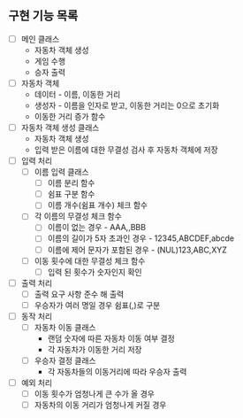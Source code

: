 ## 구현 기능 목록

- [ ]  메인 클래스
    - 자동차 객체 생성
    - 게임 수행
    - 승자 출력
- [ ]  자동차 객체
    - 데이터 - 이름, 이동한 거리
    - 생성자 - 이름을 인자로 받고, 이동한 거리는 0으로 초기화
    - 이동한 거리 증가 함수
- [ ]  자동차 객체 생성 클래스
    - 자동차 객체 생성
    - 입력 받은 이름에 대한 무결성 검사 후 자동차 객체에 저장
- [ ]  입력 처리
    - [ ]  이름 입력 클래스
        - [ ]  이름 분리 함수
        - [ ]  쉼표 구분 함수
        - [ ]  이름 개수(쉼표 개수) 체크 함수
    - [ ]  각 이름의 무결성 체크 함수
        - [ ]  이름이 없는 경우 - AAA,,BBB
        - [ ]  이름의 길이가 5자 초과인 경우 - 12345,ABCDEF,abcde
        - [ ]  이름에 제어 문자가 포함된 경우 - (NUL)123,ABC,XYZ
    - [ ]  이동 횟수에 대한 무결성 체크 함수
        - [ ]  입력 된 횟수가 숫자인지 확인
- [ ]  출력 처리
    - [ ]  출력 요구 사항 준수 해 출력
    - [ ]  우승자가 여러 명일 경우 쉼표(,)로 구분
- [ ]  동작 처리
    - [ ]  자동차 이동 클래스
        - 랜덤 숫자에 따른 자동차 이동 여부 결정
        - 각 자동차가 이동한 거리 저장
    - [ ]  우승자 결정 클래스
        - 각 자동차들의 이동거리에 따라 우승자 출력
- [ ]  예외 처리
    - [ ]  이동 횟수가 엄청나게 큰 수가 올 경우
    - [ ]  자동차의 이동 거리가 엄청나게 커질 경우
